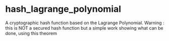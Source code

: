 # hash_lagrange_polynomial
A cryptographic hash function based on the Lagrange Polynomial. Warning : this is NOT a secured hash function but a simple work showing what can be done, using this theorem
